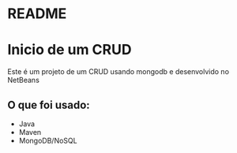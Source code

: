 # README

# Inicio de um CRUD

Este é um projeto de um CRUD usando mongodb e desenvolvido no NetBeans

## O que foi usado:
 - Java 
 - Maven
 - MongoDB/NoSQL
